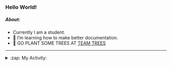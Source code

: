 ### Hello World!

##### About:
- Currently I am a student.
- 🌱 I’m learning how to make better documentation.
- 🌱 GO PLANT SOME TREES AT [TEAM TREES](https://teamtrees.org/)

---
<details>
  <summary>:zap: My Activity:</summary>
  
<!--START_SECTION:waka-->
![Code Time](http://img.shields.io/badge/Code%20Time-1%2C131%20hrs%2053%20mins-blue)

**I'm a Night 🦉** 

```text
🌞 Morning                1108 commits        ██░░░░░░░░░░░░░░░░░░░░░░░   08.22 % 
🌆 Daytime                5034 commits        █████████░░░░░░░░░░░░░░░░   37.36 % 
🌃 Evening                3860 commits        ███████░░░░░░░░░░░░░░░░░░   28.65 % 
🌙 Night                  3472 commits        ██████░░░░░░░░░░░░░░░░░░░   25.77 % 
```
📅 **I'm Most Productive on Wednesday** 

```text
Monday                   2120 commits        ████░░░░░░░░░░░░░░░░░░░░░   15.73 % 
Tuesday                  1661 commits        ███░░░░░░░░░░░░░░░░░░░░░░   12.33 % 
Wednesday                3169 commits        ██████░░░░░░░░░░░░░░░░░░░   23.52 % 
Thursday                 1535 commits        ███░░░░░░░░░░░░░░░░░░░░░░   11.39 % 
Friday                   1291 commits        ██░░░░░░░░░░░░░░░░░░░░░░░   09.58 % 
Saturday                 1242 commits        ██░░░░░░░░░░░░░░░░░░░░░░░   09.22 % 
Sunday                   2456 commits        █████░░░░░░░░░░░░░░░░░░░░   18.23 % 
```


📊 **This Week I Spent My Time On** 

```text
🔥 Editors: 
VS Code                  4 hrs 36 mins       █████████████████████████   100.00 % 

🐱‍💻 Projects: 
praise                   2 hrs 47 mins       ███████████████░░░░░░░░░░   60.57 % 
discord-bot              1 hr 49 mins        ██████████░░░░░░░░░░░░░░░   39.43 % 
```


 Last Updated on 30/05/2023 09:08:39 UTC
<!--END_SECTION:waka-->
</details>
